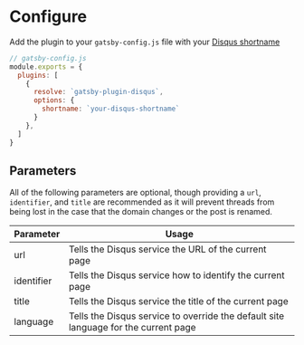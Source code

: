 # Configure  

Add the plugin to your `gatsby-config.js` file with your [Disqus shortname](https://help.disqus.com/installation/whats-a-shortname)  

```js
// gatsby-config.js
module.exports = {
  plugins: [
    {
      resolve: `gatsby-plugin-disqus`,
      options: {
        shortname: `your-disqus-shortname`
      }
    },
  ]
}
```

## Parameters  
All of the following parameters are optional, though providing a `url`, `identifier`, and `title` are recommended as it will prevent threads from being lost in the case that the domain changes or the post is renamed.

| Parameter  | Usage                                                                               |
|------------|-------------------------------------------------------------------------------------|
| url        | Tells the Disqus service the URL of the current page                                |
| identifier | Tells the Disqus service how to identify the current page                           |
| title      | Tells the Disqus service the title of the current page                              |
| language   | Tells the Disqus service to override the default site language for the current page |

